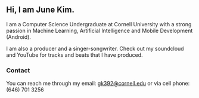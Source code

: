 ## Hi, I am June Kim.

I am a Computer Science Undergraduate at Cornell University with a strong passion in Machine Learning, Artificial Intelligence and Mobile Development (Android).

I am also a producer and a singer-songwriter. Check out my soundcloud and YouTube for tracks and beats that I have produced.

### Contact

You can reach me through my email: gk392@cornell.edu
or via cell phone: (646) 701 3256
